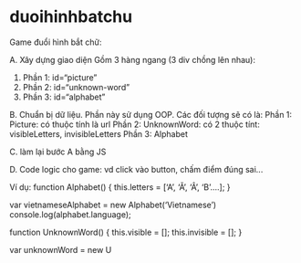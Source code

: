 # duoihinhbatchu
Game  đuổi hình bắt chữ:

A. Xây dựng giao diện
Gồm 3 hàng ngang (3 div chồng lên nhau):
  1. Phần 1: id=“picture”
  2. Phần 2: id=“unknown-word”
  3. Phần 3: id=“alphabet”

B. Chuẩn bị dữ liệu. Phần này sử dụng OOP. Các đối tượng sẽ có là:
Phần 1: Picture: có thuộc tính là url
Phần 2: UnknownWord: có 2 thuộc tínt: visibleLetters, invisibleLetters
Phần 3: Alphabet

C. làm lại bước A bằng JS

D. Code logic cho game: vd click vào button, chấm điểm đúng sai...

Ví dụ:
function Alphabet() {
  this.letters = [‘A’, ‘Ă’, ‘Â’, ‘B’….];
}

var vietnameseAlphabet = new Alphabet(‘Vietnamese’)
console.log(alphabet.language);


function UnknownWord() {
  this.visible = [];
  this.invisible = [];
}

var unknownWord = new U